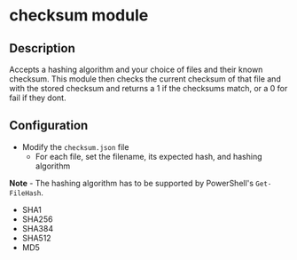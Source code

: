 # checksum module

## Description

Accepts a hashing algorithm and your choice of files and their known checksum.
This module then checks the current checksum of that file and with the stored
checksum and returns a 1 if the checksums match, or a 0 for fail if they dont.

## Configuration

* Modify the `checksum.json` file
    * For each file, set the filename, its expected hash, and hashing algorithm

**Note** - The hashing algorithm has to be supported by PowerShell's `Get-FileHash`.
* SHA1
* SHA256
* SHA384
* SHA512
* MD5
